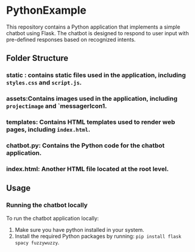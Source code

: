 # PythonExample
This repository contains a Python application that implements a simple chatbot using Flask. The chatbot is designed to respond to user input with pre-defined responses based on recognized intents.
## Folder Structure
### static : contains static files used in the application, including `styles.css` and `script.js`.
   ### assets:Contains images used in the application, including `projectimage` and `messagerIcon1.
### templates: Contains HTML templates used to render web pages, including `index.html`.
### chatbot.py: Contains the Python code for the chatbot application.
### index.html: Another HTML file located at the root level.
## Usage
### Running the chatbot locally
To run the chatbot application locally:
1. Make sure you have python installed in your system.
2. Install the required Python packages by running:
   `pip install flask spacy fuzzywuzzy`.

